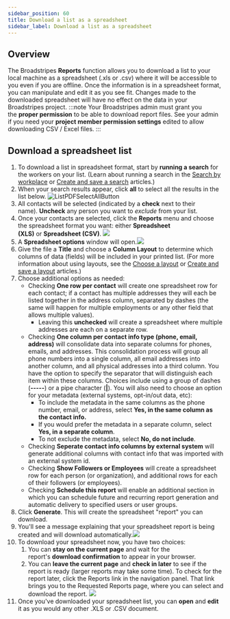 ```yaml
---
sidebar_position: 60
title: Download a list as a spreadsheet
sidebar_label: Download a list as a spreadsheet
---
```


## Overview
The Broadstripes **Reports** function allows you to download a list to your local machine as a spreadsheet (.xls or .csv) where it will be accessible to you even if you are offline.
Once the information is in a spreadsheet format, you can manipulate and edit it as you see fit. Changes made to the downloaded spreadsheet will have no effect on the data in your Broadstripes project.
:::note
Your Broadstripes admin must grant you the **proper permission** to be able to download report files. See your admin if you need your **project member permission settings** edited to allow downloading CSV / Excel files.
:::
## Download a spreadsheet list
1. To download a list in spreadsheet format, start by **running a search** for the workers on your list. (Learn about running a search in the [Search by workplace](https://help.broadstripes.com/help-articles/using-broadstripes/search/search-by-workplace/) or [Create and save a search](https://help.broadstripes.com/help-articles/using-broadstripes/customize/create-and-save-a-search/) articles.)
2. When your search results appear, click **all** to select all the results in the list below.
![ListPDFSelectAllButton](/img/getting-started/3ea87cf-ListPDFSelectAllButton.png)
3. All contacts will be selected (indicated by a **check** next to their name). **Uncheck** any person you want to _exclude_ from your list.
4. Once your contacts are selected, click the **Reports** menu and choose the spreadsheet format you want: either **Spreadsheet (XLS)** or **Spreadsheet (CSV)**.
![](/img/getting-started/0de8c5d-ListPDFReportSheetXLS.png)
5. A **Spreadsheet options** window will open.![](/img/getting-started/SpreadsheetOptionsDialogueBox.png)
6. Give the file a **Title** and choose a **Column Layout** to determine which columns of data (fields) will be included in your printed list. (For more information about using layouts, see the [Choose a layout](https://help.broadstripes.com/help-articles/using-broadstripes/get-started/choose-a-layout/) or [Create and save a layout](https://help.broadstripes.com/help-articles/using-broadstripes/customize/save-a-layout/) articles.)
7. Choose additional options as needed:
    - Checking **One row per contact** will create one spreadsheet row for each contact; if a contact has multiple addresses they will each be listed together in the address column, separated by dashes (the same will happen for multiple employments or any other field that allows multiple values).
        - Leaving this **unchecked** will create a spreadsheet where multiple addresses are each on a separate row.
    - Checking **One column per contact info type (phone, email, address)** will consolidate data into separate columns for phones, emails, and addresses. This consolidation process will group all phone numbers into a single column, all email addresses into another column, and all physical addresses into a third column. You have the option to specify the separator that will distinguish each item within these columns. Choices include using a group of dashes (**\-----**) or a pipe character (**|**). You will also need to choose an option for your metadata (external systems, opt-in/out data, etc):
        - To include the metadata in the same columns as the phone number, email, or address, select **Yes, in the same column as the contact info.**
        - If you would prefer the metadata in a separate column, select **Yes, in a separate column**.
        - To not exclude the metadata, select **No, do not include**.
    - Checking **Seperate contact info columns by external system** will generate additional columns with contact info that was imported with an external system id.
    - Checking **Show Followers or Employees** will create a spreadsheet row for each person (or organization), and additional rows for each of their followers (or employees).
    - Checking **Schedule this report** will enable an additional section in which you can schedule future and recurring report generation and automatic delivery to specified users or user groups.
8. Click **Generate**. This will create the spreadsheet "report" you can download.
9. You'll see a message explaining that your spreadsheet report is being created and will download automatically.![](/img/getting-started/Download-pending-toast.png)
10. To download your spreadsheet now, you have two choices:
    1. You can **stay on the current page** and wait for the report's **download confirmation** to appear in your browser.
    2. You can **leave the current page** and **check in later** to see if the report is ready (larger reports may take some time). To check for the report later, click the Reports link in the navigation panel. That link brings you to the Requested Reports page, where you can select and download the report.
![](/img/getting-started/LeftNavPanel-Reports2.png)
11. Once you've downloaded your spreadsheet list, you can **open** and **edit** it as you would any other .XLS or .CSV document.